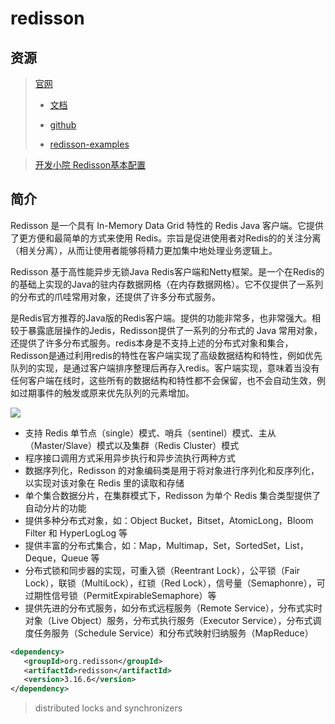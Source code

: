 # redisson

>

## 资源

> [官网](http://redisson.org/)
>
>   - [文档](https://github.com/redisson/redisson/wiki/Table-of-Content)
>
>   - [github](https://github.com/redisson/redisson)
>
>   - [redisson-examples](https://github.com/redisson/redisson-examples)

> [开发小院 Redisson基本配置](http://www.voidcc.com/redisson/redisson-common-configuration)


> [](https://www.jianshu.com/p/43cfa79e62a5)
>
> [](https://www.zhihu.com/question/376677241)


## 简介

Redisson 是一个具有 In-Memory Data Grid 特性的 Redis Java 客户端。它提供了更方便和最简单的方式来使用 Redis。宗旨是促进使用者对Redis的的关注分离（相关分离），从而让使用者能够将精力更加集中地处理业务逻辑上。

Redisson 基于高性能异步无锁Java Redis客户端和Netty框架。是一个在Redis的的基础上实现的Java的驻内存数据网格（在内存数据网格）。它不仅提供了一系列的分布式的爪哇常用对象，还提供了许多分布式服务。

是Redis官方推荐的Java版的Redis客户端。提供的功能非常多，也非常强大。相较于暴露底层操作的Jedis，Redisson提供了一系列的分布式的 Java 常用对象，还提供了许多分布式服务。redis本身是不支持上述的分布式对象和集合，Redisson是通过利用redis的特性在客户端实现了高级数据结构和特性，例如优先队列的实现，是通过客户端排序整理后再存入redis。客户端实现，意味着当没有任何客户端在线时，这些所有的数据结构和特性都不会保留，也不会自动生效，例如过期事件的触发或原来优先队列的元素增加。

![](https://camo.githubusercontent.com/266bd96dac2f7104c719ff2c7c451ca36edbad5e38e266789140e8ebb7a828f8/68747470733a2f2f7265646973736f6e2e6f72672f6172636869746563747572652e706e67)

- 支持 Redis 单节点（single）模式、哨兵（sentinel）模式、主从（Master/Slave）模式以及集群（Redis Cluster）模式
- 程序接口调用方式采用异步执行和异步流执行两种方式
- 数据序列化，Redisson 的对象编码类是用于将对象进行序列化和反序列化，以实现对该对象在 Redis 里的读取和存储
- 单个集合数据分片，在集群模式下，Redisson 为单个 Redis 集合类型提供了自动分片的功能
- 提供多种分布式对象，如：Object Bucket，Bitset，AtomicLong，Bloom Filter 和 HyperLogLog 等
- 提供丰富的分布式集合，如：Map，Multimap，Set，SortedSet，List，Deque，Queue 等
- 分布式锁和同步器的实现，可重入锁（Reentrant Lock），公平锁（Fair Lock），联锁（MultiLock），红锁（Red Lock），信号量（Semaphonre），可过期性信号锁（PermitExpirableSemaphore）等
- 提供先进的分布式服务，如分布式远程服务（Remote Service），分布式实时对象（Live Object）服务，分布式执行服务（Executor Service），分布式调度任务服务（Schedule Service）和分布式映射归纳服务（MapReduce）


```xml
<dependency>
   <groupId>org.redisson</groupId>
   <artifactId>redisson</artifactId>
   <version>3.16.6</version>
</dependency>  
```

> distributed locks and synchronizers


